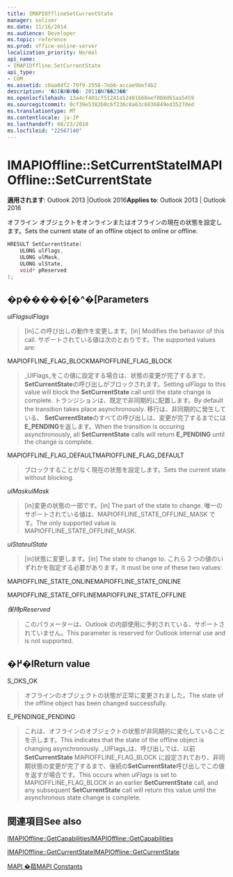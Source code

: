 ```yaml
---
title: IMAPIOfflineSetCurrentState
manager: soliver
ms.date: 11/16/2014
ms.audience: Developer
ms.topic: reference
ms.prod: office-online-server
localization_priority: Normal
api_name:
- IMAPIOffline.SetCurrentState
api_type:
- COM
ms.assetid: c0aa0df2-79f9-2558-7eb6-accae9bef4b2
description: '�ŏI�X�V��: 2011�N7��23��'
ms.openlocfilehash: 13a4cf401cf51241a52401668eef008d65aa5459
ms.sourcegitcommit: 0cf39e5382b8c6f236c8a63c6036849ed3527ded
ms.translationtype: MT
ms.contentlocale: ja-JP
ms.lasthandoff: 08/23/2018
ms.locfileid: "22567140"
---
```

# <a name="imapiofflinesetcurrentstate"></a><span data-ttu-id="46fb9-103">IMAPIOffline::SetCurrentState</span><span class="sxs-lookup"><span data-stu-id="46fb9-103">IMAPIOffline::SetCurrentState</span></span>

  
  
<span data-ttu-id="46fb9-104">**適用されます**: Outlook 2013 |Outlook 2016</span><span class="sxs-lookup"><span data-stu-id="46fb9-104">**Applies to**: Outlook 2013 | Outlook 2016</span></span> 
  
<span data-ttu-id="46fb9-105">オフライン オブジェクトをオンラインまたはオフラインの現在の状態を設定します。</span><span class="sxs-lookup"><span data-stu-id="46fb9-105">Sets the current state of an offline object to online or offline.</span></span>
  
```cpp
HRESULT SetCurrentState( 
    ULONG ulFlags, 
    ULONG ulMask, 
    ULONG ulState, 
    void* pReserved 
);
```

## <a name="parameters"></a><span data-ttu-id="46fb9-106">�p�����[�^�[</span><span class="sxs-lookup"><span data-stu-id="46fb9-106">Parameters</span></span>

 <span data-ttu-id="46fb9-107">_ulFlags_</span><span class="sxs-lookup"><span data-stu-id="46fb9-107">_ulFlags_</span></span>
  
> <span data-ttu-id="46fb9-108">[in]この呼び出しの動作を変更します。</span><span class="sxs-lookup"><span data-stu-id="46fb9-108">[in] Modifies the behavior of this call.</span></span> <span data-ttu-id="46fb9-109">サポートされている値は次のとおりです。</span><span class="sxs-lookup"><span data-stu-id="46fb9-109">The supported values are:</span></span>
    
<span data-ttu-id="46fb9-110">MAPIOFFLINE_FLAG_BLOCK</span><span class="sxs-lookup"><span data-stu-id="46fb9-110">MAPIOFFLINE_FLAG_BLOCK</span></span>
  
> <span data-ttu-id="46fb9-111">_UlFlags_をこの値に設定する場合は、状態の変更が完了するまで、 **SetCurrentState**の呼び出しがブロックされます。</span><span class="sxs-lookup"><span data-stu-id="46fb9-111">Setting  _ulFlags_ to this value will block the **SetCurrentState** call until the state change is complete.</span></span> <span data-ttu-id="46fb9-112">トランジションは、既定で非同期的に配置します。</span><span class="sxs-lookup"><span data-stu-id="46fb9-112">By default the transition takes place asynchronously.</span></span> <span data-ttu-id="46fb9-113">移行は、非同期的に発生している、 **SetCurrentState**のすべての呼び出しは、変更が完了するまでには**E_PENDING**を返します。</span><span class="sxs-lookup"><span data-stu-id="46fb9-113">When the transition is occuring asynchronously, all **SetCurrentState** calls will return **E_PENDING** until the change is complete.</span></span> 
    
<span data-ttu-id="46fb9-114">MAPIOFFLINE_FLAG_DEFAULT</span><span class="sxs-lookup"><span data-stu-id="46fb9-114">MAPIOFFLINE_FLAG_DEFAULT</span></span>
  
> <span data-ttu-id="46fb9-115">ブロックすることがなく現在の状態を設定します。</span><span class="sxs-lookup"><span data-stu-id="46fb9-115">Sets the current state without blocking.</span></span>
    
 <span data-ttu-id="46fb9-116">_ulMask_</span><span class="sxs-lookup"><span data-stu-id="46fb9-116">_ulMask_</span></span>
  
> <span data-ttu-id="46fb9-117">[in]変更の状態の一部です。</span><span class="sxs-lookup"><span data-stu-id="46fb9-117">[in] The part of the state to change.</span></span> <span data-ttu-id="46fb9-118">唯一のサポートされている値は、MAPIOFFLINE_STATE_OFFLINE_MASK です。</span><span class="sxs-lookup"><span data-stu-id="46fb9-118">The only supported value is MAPIOFFLINE_STATE_OFFLINE_MASK.</span></span>
    
 <span data-ttu-id="46fb9-119">_ulState_</span><span class="sxs-lookup"><span data-stu-id="46fb9-119">_ulState_</span></span>
  
> <span data-ttu-id="46fb9-120">[in]状態に変更します。</span><span class="sxs-lookup"><span data-stu-id="46fb9-120">[in] The state to change to.</span></span> <span data-ttu-id="46fb9-121">これら 2 つの値のいずれかを指定する必要があります。</span><span class="sxs-lookup"><span data-stu-id="46fb9-121">It must be one of these two values:</span></span>
    
<span data-ttu-id="46fb9-122">MAPIOFFLINE_STATE_ONLINE</span><span class="sxs-lookup"><span data-stu-id="46fb9-122">MAPIOFFLINE_STATE_ONLINE</span></span>
  
> 
    
<span data-ttu-id="46fb9-123">MAPIOFFLINE_STATE_OFFLINE</span><span class="sxs-lookup"><span data-stu-id="46fb9-123">MAPIOFFLINE_STATE_OFFLINE</span></span>
  
> 
    
 <span data-ttu-id="46fb9-124">_保持_</span><span class="sxs-lookup"><span data-stu-id="46fb9-124">_pReserved_</span></span>
  
> <span data-ttu-id="46fb9-125">このパラメーターは、Outlook の内部使用に予約されている、サポートされていません。</span><span class="sxs-lookup"><span data-stu-id="46fb9-125">This parameter is reserved for Outlook internal use and is not supported.</span></span> 
    
## <a name="return-value"></a><span data-ttu-id="46fb9-126">�߂�l</span><span class="sxs-lookup"><span data-stu-id="46fb9-126">Return value</span></span>

<span data-ttu-id="46fb9-127">S_OK</span><span class="sxs-lookup"><span data-stu-id="46fb9-127">S_OK</span></span>
  
> <span data-ttu-id="46fb9-128">オフラインのオブジェクトの状態が正常に変更されました。</span><span class="sxs-lookup"><span data-stu-id="46fb9-128">The state of the offline object has been changed successfully.</span></span>
    
<span data-ttu-id="46fb9-129">E_PENDING</span><span class="sxs-lookup"><span data-stu-id="46fb9-129">E_PENDING</span></span>
  
> <span data-ttu-id="46fb9-130">これは、オフラインのオブジェクトの状態が非同期的に変化していることを示します。</span><span class="sxs-lookup"><span data-stu-id="46fb9-130">This indicates that the state of the offline object is changing asynchronously.</span></span> <span data-ttu-id="46fb9-131">_UlFlags_は、呼び出しでは、以前**SetCurrentState** MAPIOFFLINE_FLAG_BLOCK に設定されており、非同期状態の変更が完了するまで、後続の**SetCurrentState**呼び出しでこの値を返すが場合です。</span><span class="sxs-lookup"><span data-stu-id="46fb9-131">This occurs when  _ulFlags_ is set to MAPIOFFLINE_FLAG_BLOCK in an earlier **SetCurrentState** call, and any subsequent **SetCurrentState** call will return this value until the asynchronous state change is complete.</span></span> 
    
## <a name="see-also"></a><span data-ttu-id="46fb9-132">関連項目</span><span class="sxs-lookup"><span data-stu-id="46fb9-132">See also</span></span>



[<span data-ttu-id="46fb9-133">IMAPIOffline::GetCapabilities</span><span class="sxs-lookup"><span data-stu-id="46fb9-133">IMAPIOffline::GetCapabilities</span></span>](imapioffline-getcapabilities.md)
  
[<span data-ttu-id="46fb9-134">IMAPIOffline::GetCurrentState</span><span class="sxs-lookup"><span data-stu-id="46fb9-134">IMAPIOffline::GetCurrentState</span></span>](imapioffline-getcurrentstate.md)


[<span data-ttu-id="46fb9-135">MAPI �萔</span><span class="sxs-lookup"><span data-stu-id="46fb9-135">MAPI Constants</span></span>](mapi-constants.md)

